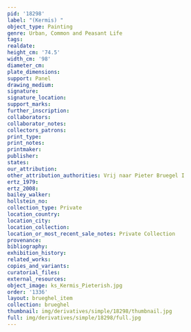 ```yaml
---
pid: '18298'
label: "(Kermis) "
object_type: Painting
genre: Urban, Common and Peasant Life
tags: 
realdate: 
height_cm: '74.5'
width_cm: '98'
diameter_cm: 
plate_dimensions: 
support: Panel
drawing_medium: 
signature: 
signature_location: 
support_marks: 
further_inscription: 
collaborators: 
collaborator_notes: 
collectors_patrons: 
print_type: 
print_notes: 
printmaker: 
publisher: 
states: 
our_attribution: 
other_attribution_authorities: Vrij naar Pieter Bruegel I
ertz_1979: 
ertz_2008: 
bailey_walker: 
hollstein_no: 
collection_type: Private
location_country: 
location_city: 
location_collection: 
location_or_most_recent_sale_notes: Private Collection
provenance: 
bibliography: 
exhibition_history: 
related_works: 
copies_and_variants: 
curatorial_files: 
external_resources: 
object_image: ks_Kermis_Pieterish.jpg
order: '1336'
layout: brueghel_item
collection: brueghel
thumbnail: img/derivatives/simple/18298/thumbnail.jpg
full: img/derivatives/simple/18298/full.jpg
---
```

